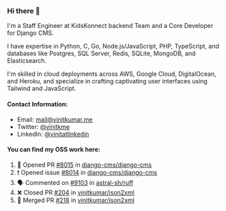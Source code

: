 ### Hi there 👋

I'm a Staff Engineer at KidsKonnect backend Team and a Core Developer for Django CMS.

I have expertise in Python, C, Go, Node.js/JavaScript, 
PHP, TypeScript, and databases like Postgres, SQL Server, Redis, 
SQLite, MongoDB, and Elasticsearch. 

I'm skilled in cloud deployments across AWS, Google Cloud, 
DigitalOcean, and Heroku, and specialize in crafting captivating 
user interfaces using Tailwind and JavaScript. 

#### Contact Information:

- Email: <a href="mailto:mail@vinitkumar.me">mail@vinitkumar.me</a>
- Twitter: [@vinitkme](https://twitter.com/vinitkme)
- LinkedIn: [@vinitatlinkedin](https://www.linkedin.com/in/vinitatlinkedin/)  

#### You can find my OSS work here:

<!--START_SECTION:activity-->
1. 💪 Opened PR [#8015](https://github.com/django-cms/django-cms/pull/8015) in [django-cms/django-cms](https://github.com/django-cms/django-cms)
2. ❗ Opened issue [#8014](https://github.com/django-cms/django-cms/issues/8014) in [django-cms/django-cms](https://github.com/django-cms/django-cms)
3. 🗣 Commented on [#9103](https://github.com/astral-sh/ruff/issues/9103#issuecomment-2367766856) in [astral-sh/ruff](https://github.com/astral-sh/ruff)
4. ❌ Closed PR [#204](https://github.com/vinitkumar/json2xml/pull/204) in [vinitkumar/json2xml](https://github.com/vinitkumar/json2xml)
5. 🎉 Merged PR [#218](https://github.com/vinitkumar/json2xml/pull/218) in [vinitkumar/json2xml](https://github.com/vinitkumar/json2xml)
<!--END_SECTION:activity-->
